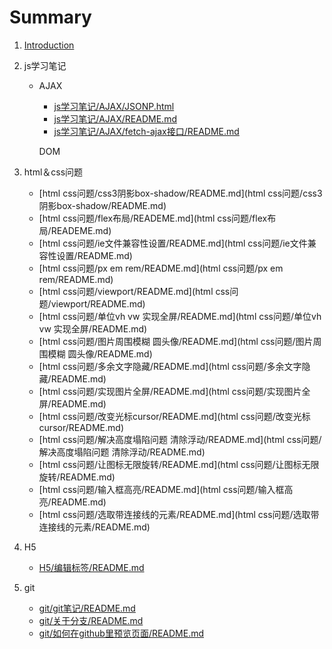 # Summary

1. [Introduction](README.md)
2. js学习笔记

   * AJAX

     * [js学习笔记/AJAX/JSONP.html](js学习笔记/AJAX/JSONP.html)
     * [js学习笔记/AJAX/README.md](js学习笔记/AJAX/README.md)
     * [js学习笔记/AJAX/fetch-ajax接口/README.md](js学习笔记/AJAX/fetch-ajax接口/README.md)

     DOM

3. html＆css问题
   * [html css问题/css3阴影box-shadow/README.md](html css问题/css3阴影box-shadow/README.md)
   * [html css问题/flex布局/READEME.md](html css问题/flex布局/READEME.md)
   * [html css问题/ie文件兼容性设置/README.md](html css问题/ie文件兼容性设置/README.md)
   * [html css问题/px em rem/README.md](html css问题/px em rem/README.md)
   * [html css问题/viewport/README.md](html css问题/viewport/README.md)
   * [html css问题/单位vh vw 实现全屏/README.md](html css问题/单位vh vw 实现全屏/README.md)
   * [html css问题/图片周围模糊 圆头像/README.md](html css问题/图片周围模糊 圆头像/README.md)
   * [html css问题/多余文字隐藏/README.md](html css问题/多余文字隐藏/README.md)
   * [html css问题/实现图片全屏/README.md](html css问题/实现图片全屏/README.md)
   * [html css问题/改变光标cursor/README.md](html css问题/改变光标cursor/README.md)
   * [html css问题/解决高度塌陷问题 清除浮动/README.md](html css问题/解决高度塌陷问题 清除浮动/README.md)
   * [html css问题/让图标无限旋转/README.md](html css问题/让图标无限旋转/README.md)
   * [html css问题/输入框高亮/README.md](html css问题/输入框高亮/README.md)
   * [html css问题/选取带连接线的元素/README.md](html css问题/选取带连接线的元素/README.md)
4. H5
   * [H5/编辑标签/README.md](H5/编辑标签/README.md)
5. git
   * [git/git笔记/README.md](git/git笔记/README.md)
   * [git/关于分支/README.md](git/关于分支/README.md)
   * [git/如何在github里预览页面/README.md](git/如何在github里预览页面/README.md)



